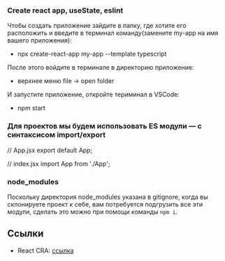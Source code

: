 
### Create react app, useState, eslint
Чтобы создать приложение зайдите в папку, где хотите его расположить и введите в терминал команду(замените my-app на имя вашего приложения):
- npx create-react-app my-app --template typescript

После этого войдите в терминале в директорию приложение:
- верхнее меню file -> open folder

И запустите приложение, откройте териминал в VSСode:
- npm start


### Для проектов мы будем использовать ES модули — с синтаксисом import/export
// App.jsx
export default App;

// index.jsx
import App from './App';

### node_modules
Поскольку директория node_modules указана в gitignore, когда вы склонируете проект к себе, вам потребуется подгрузить все эти модули, сделать это можно при помощи команды `npm i`.

## Ссылки
- React CRA: [ссылка](https://create-react-app.dev/docs/adding-typescript/)





